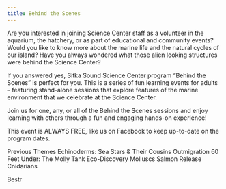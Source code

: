 ```yaml
---
title: Behind the Scenes
---
```

Are you interested in joining Science Center staff as a volunteer in the aquarium, the hatchery, or as part of educational and community events? Would you like to know more about the marine life and the natural cycles of our island? Have you always wondered what those alien looking structures were behind the Science Center?

If you answered yes, Sitka Sound Science Center program “Behind the Scenes” is perfect for you. This is a series of fun learning events for adults – featuring stand-alone sessions that explore features of the marine environment that we celebrate at the Science Center.

Join us for one, any, or all of the Behind the Scenes sessions and enjoy learning with others through a fun and engaging hands-on experience!

This event is ALWAYS FREE, like us on Facebook to keep up-to-date on the program dates.

Previous Themes
Echinoderms: Sea Stars & Their Cousins
Outmigration
60 Feet Under: The Molly Tank
Eco-Discovery
Molluscs
Salmon Release
Cnidarians

Bestr
